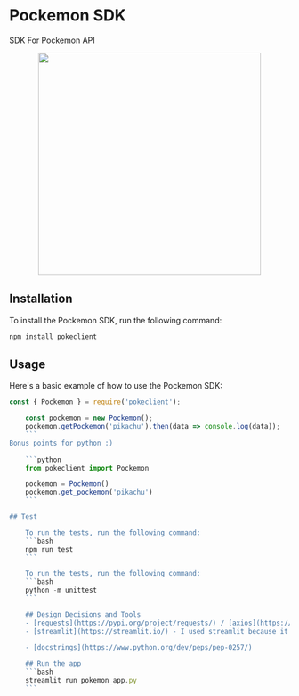 # Pockemon SDK
SDK For Pockemon API

<div align="center">
<img src="https://res.cloudinary.com/rh-demo/image/upload/w_400/og-default-image_wiaczn.jpg" width="400" height="400">
</div>

## Installation

To install the Pockemon SDK, run the following command:

```bash
npm install pokeclient
``` 
## Usage
Here's a basic example of how to use the Pockemon SDK:

```js
const { Pockemon } = require('pokeclient');

    const pockemon = new Pockemon();
    pockemon.getPockemon('pikachu').then(data => console.log(data));
    ```
Bonus points for python :)
    
    ```python
    from pokeclient import Pockemon

    pockemon = Pockemon()
    pockemon.get_pockemon('pikachu')
    ```

## Test

    To run the tests, run the following command:
    ```bash
    npm run test
    ```

    To run the tests, run the following command:
    ```bash
    python -m unittest
    ``` 

    ## Design Decisions and Tools
    - [requests](https://pypi.org/project/requests/) / [axios](https://www.npmjs.com/package/axios) - I choose axios because it's a popular library for making HTTP requests in JavaScript. I also chose requests because it's a popular library for making HTTP requests in Python.
    - [streamlit](https://streamlit.io/) - I used streamlit because it's my favorite library for building web applications in Python.

    - [docstrings](https://www.python.org/dev/peps/pep-0257/)
    
    ## Run the app
    ```bash
    streamlit run pokemon_app.py 
    ```
    
   